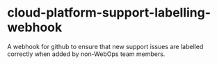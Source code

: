 # cloud-platform-support-labelling-webhook
A webhook for github to ensure that new support issues are labelled correctly when added by non-WebOps team members.
